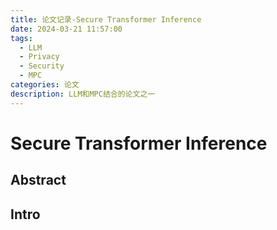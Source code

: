 ```yaml
---
title: 论文记录-Secure Transformer Inference
date: 2024-03-21 11:57:00
tags:
  - LLM
  - Privacy
  - Security
  - MPC
categories: 论文
description: LLM和MPC结合的论文之一
---
```

# Secure Transformer Inference

## Abstract

## Intro
